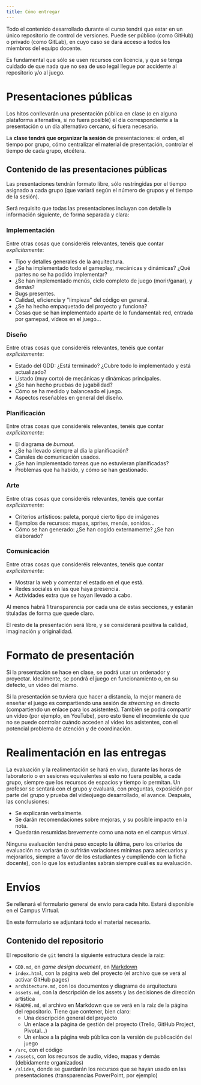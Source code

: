 ```yaml
---
title: Cómo entregar
---
```


Todo el contenido desarrollado durante el curso tendrá que estar en un único repositorio de control de versiones. Puede ser público (como GitHub) o privado (como GitLab), en cuyo caso se dará acceso a todos los miembros del equipo docente.

Es fundamental que sólo se usen recursos con licencia, y que se tenga cuidado de que nada que no sea de uso legal llegue por accidente al repositorio y/o al juego.

# Presentaciones públicas

Los hitos conllevarán una presentación pública en clase (o en alguna plataforma alternativa, si no fuera posible) el día correspondiente a la presentación o un día alternativo cercano, si fuera necesario.

La **clase tendrá que organizar la sesión** de presentaciones: el orden, el tiempo por grupo, cómo centralizar el material de presentación, controlar el tiempo de cada grupo, etcétera.

## Contenido de las presentaciones públicas

Las presentaciones tendrán formato libre, sólo restringidas por el tiempo asignado a cada grupo (que variará según el número de grupos y el tiempo de la sesión).

Será requisito que todas las presentaciones incluyan con detalle la información siguiente, de forma separada y clara:

### Implementación

Entre otras cosas que consideréis relevantes, tenéis que contar *explícitamente*:

- Tipo y detalles generales de la arquitectura.
- ¿Se ha implementado todo el gameplay, mecánicas y dinámicas? ¿Qué partes no se ha podido implementar?
- ¿Se han implementado menús, ciclo completo de juego (morir/ganar), y demás?
- Bugs presentes.
- Calidad, eficiencia y "limpieza" del código en general.
- ¿Se ha hecho empaquetado del proyecto y funciona?
- Cosas que se han implementado aparte de lo fundamental: red, entrada por gamepad, vídeos en el juego...

### Diseño

<!-- Cambios que haya habido en el hito 1, hasta dónde queréis implementar, detalles interesantes generales y del hito. Estado del GDD. -->

Entre otras cosas que consideréis relevantes, tenéis que contar *explícitamente*:

- Estado del GDD: ¿Está terminado? ¿Cubre todo lo implementado y está actualizado?
- Listado (muy corto) de mecánicas y dinámicas principales.
- ¿Se han hecho pruebas de jugabilidad?
- Cómo se ha medido y balanceado el juego.
- Aspectos reseñables en general del diseño.


### Planificación

<!-- Qué ha ido bien y mal. Si están todas las tareas/historias de usuario, si habéis planificado todo, si habéis estimado. -->

Entre otras cosas que consideréis relevantes, tenéis que contar *explícitamente*:

- El diagrama de *burnout*.
- ¿Se ha llevado siempre al día la planificación?
- Canales de comunicación usados.
- ¿Se han implementado tareas que no estuvieran planificadas?
- Problemas que ha habido, y cómo se han gestionado.


### Arte

Entre otras cosas que consideréis relevantes, tenéis que contar *explícitamente*:

- Criterios artísticos: paleta, porqué cierto tipo de imágenes
- Ejemplos de recursos: mapas, sprites, menús, sonidos...
- Cómo se han generado: ¿Se han cogido externamente? ¿Se han elaborado?

### Comunicación

Entre otras cosas que consideréis relevantes, tenéis que contar *explícitamente*:

- Mostrar la web y comentar el estado en el que está.
- Redes sociales en las que haya presencia.
- Actividades extra que se hayan llevado a cabo.

<!-- Estado de la web, redes sociales, actividades extra que hayáis hecho. -->


Al menos habrá 1 transparencia por cada una de estas secciones, y estarán tituladas de forma que quede claro.

El resto de la presentación será libre, y se considerará positiva la calidad, imaginación y originalidad.

# Formato de presentación

Si la presentación se hace en clase, se podrá usar un ordenador y proyectar. Idealmente, se pondrá el juego en funcionamiento o, en su defecto, un vídeo del mismo.

Si la presentación se tuviera que hacer a distancia, la mejor manera de enseñar el juego es compartiendo una sesión de *streaming* en directo (compartiendo un enlace para los asistentes). También se podrá compartir un vídeo (por ejemplo, en YouTube), pero esto tiene el inconviente de que no se puede controlar cuándo acceden al vídeo los asistentes, con el potencial problema de atención y de coordinación.

# Realimentación en las entregas

La evaluación y la realimentación se hará en vivo, durante las horas de laboratorio o en sesiones equivalentes si esto no fuera posible, a cada grupo, siempre que los recursos de espacios y tiempo lo permitan. Un profesor se sentará con el grupo y evaluará, con preguntas, exposición por parte del grupo y prueba del videojuego desarrollado, el avance. Después, las conclusiones:

- Se explicarán verbalmente.
- Se darán recomendaciones sobre mejoras, y su posible impacto en la nota.
- Quedarán resumidas brevemente como una nota en el campus virtual.

Ninguna evaluación tendrá peso excepto la última, pero los criterios de evaluación no variarán (o sufrirán variaciones mínimas para adecuarlos y mejorarlos, siempre a favor de los estudiantes y cumpliendo con la ficha docente), con lo que los estudiantes sabrán siempre cuál es su evaluación.

# Envíos

Se rellenará el formulario general de envío para cada hito. Estará disponible en el Campus Virtual.

En este formulario se adjuntará todo el material necesario.

## Contenido del repositorio

El repositorio de `git` tendrá la siguiente estructura desde la raíz:

- `GDD.md`, en *game design document*, en [Markdown](https://guides.github.com/features/mastering-markdown/)
- `index.html`, con la página web del proyecto (el archivo que se verá al activar GitHub pages)
- `architecture.md`, con los documentos y diagrama de arquitectura
- `assets.md`, con la descripción de los assets y las decisiones de dirección artística
- `README.md`, el archivo en Markdown que se verá en la raíz de la página del repositorio. Tiene que contener, bien claro:
    - Una descripción general del proyecto
    - Un enlace a la página de gestión del proyecto (Trello, GitHub Project, Pivotal...)
    - Un enlace a la página web pública con la versión de publicación del juego
- `/src`, con el código
- `/assets`, con los recursos de audio, vídeo, mapas y demás (debidamente organizados)
- `/slides`, donde se guardarán los recursos que se hayan usado en las presentaciones (transparencias PowerPoint, por ejemplo)
